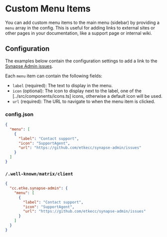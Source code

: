 # Custom Menu Items

You can add custom menu items to the main menu (sidebar) by providing a `menu` array in the config.
This is useful for adding links to external sites or other pages in your documentation, like a support page or internal wiki.

## Configuration

The examples below contain the configuration settings to add a link to the [Synapse Admin issues](https://github.com/etke.cc/synapse-admin/issues).

Each `menu` item can contain the following fields:

* `label` (required): The text to display in the menu.
* `icon` (optional): The icon to display next to the label, one of the [../src/components/icons.ts] icons, otherwise a
default icon will be used.
* `url` (required): The URL to navigate to when the menu item is clicked.

### config.json

```json
{
  "menu": [
    {
      "label": "Contact support",
      "icon": "SupportAgent",
      "url": "https://github.com/etkecc/synapse-admin/issues"
    }
  ]
}
```

### `/.well-known/matrix/client`

```json
{
  "cc.etke.synapse-admin": {
    "menu": [
      {
        "label": "Contact support",
        "icon": "SupportAgent",
        "url": "https://github.com/etkecc/synapse-admin/issues"
      }
    ]
  }
}
```
